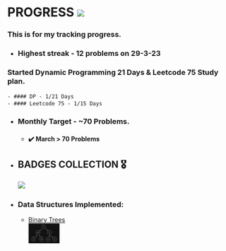 # PROGRESS <img src="https://media.tenor.com/-r1FcJGxGFMAAAAM/loading-bar.gif" width="80px" />

### This is for my tracking progress.
- ### Highest streak - 12 problems on 29-3-23
### Started Dynamic Programming 21 Days & Leetcode 75 Study plan.
    - #### DP - 1/21 Days
    - #### Leetcode 75 - 1/15 Days
- ### Monthly Target - ~70 Problems.
    - #### ✔️ March > 70 Problems 
- ## BADGES COLLECTION 🎖️
    <img src="https://assets.leetcode.com/static_assets/others/algorithm_I.png" width="80px" />
- ### Data Structures Implemented:
    - [Binary Trees](./Data%20Structures/BinaryTrees/) <br/> <img src="./Data%20Structures/BinaryTrees/Binary%20Tree%20Representation.png" width="70px" />
